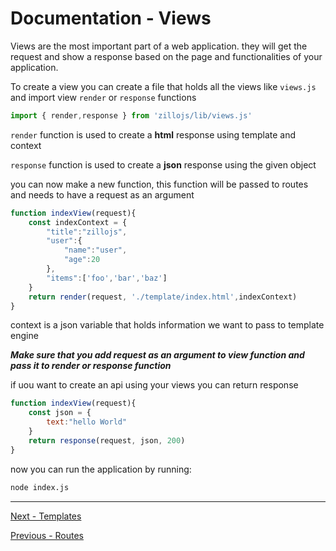 # Documentation - Views

Views are the most important part of a web application. they will get the request and show a response based on the page and functionalities of your application.

To create a view you can create a file that holds all the views like ```views.js``` and import view ```render``` or ```response``` functions

``` javascript
import { render,response } from 'zillojs/lib/views.js'
```
```render``` function is used to create a **html** response using template and context

```response``` function is used to create a **json** response using the given object

you can now make a new function, this function will be passed to routes and needs to have a request as an argument
``` javascript 
function indexView(request){
    const indexContext = {
        "title":"zillojs",
        "user":{
            "name":"user",
            "age":20
        },
        "items":['foo','bar','baz']
    }
    return render(request, './template/index.html',indexContext)
}
```
context is a json variable that holds information we want to pass to template engine

***Make sure that you add request as an argument to view function and pass it to render or response function***

if uou want to create an api using your views you can return response
``` javascript 
function indexView(request){
    const json = {
        text:"hello World"
    }
    return response(request, json, 200)
}
```

now you can run the application by running:
``` bash
node index.js
```

***
[Next - Templates](./templates.md)

[Previous - Routes](./routes.md)